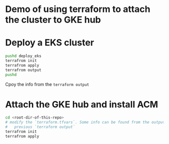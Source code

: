# Demo of using terraform to attach the cluster to GKE hub

# Deploy a EKS cluster

```bash
pushd deploy_eks
terrafrom init
terrafrom apply
terrafrom output
pushd
```

Cpoy the info from the `terraform output`

# Attach the GKE hub and install ACM

```bash
cd <root-dir-of-this-repo>
# modify the `terraform.tfvars`. Some info can be found from the output of 
#   previous `terraform output`
terrafrom init
terrafrom apply
```